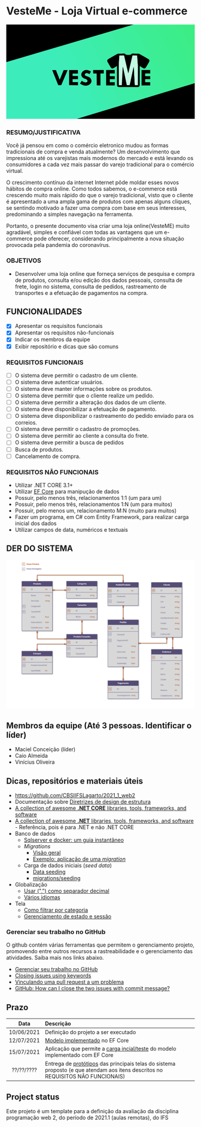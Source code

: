
# VesteMe - Loja Virtual e-commerce

![VesteMe](assets/vesteme.png)

### RESUMO/JUSTIFICATIVA

Você já pensou em como o comércio eletronico mudou as formas tradicionais de compra e venda atualmente? Um desenvolvimento que impressiona até os varejistas mais modernos do mercado e está levando os consumidores a cada vez mais passar do varejo tradicional para o comércio virtual.

O crescimento contínuo da internet Internet pôde moldar esses novos hábitos de compra online. Como todos sabemos, o e-commerce está crescendo muito mais rápido do que o varejo tradicional, visto que o cliente é apresentado a uma ampla gama de produtos com apenas alguns cliques, se sentindo motivado a fazer uma compra com base em seus interesses, predominando a simples navegação na ferramenta. 

Portanto, o presente documento visa criar uma loja online(VesteME) muito agradável, simples e confiável com todas as vantagens que um e-commerce pode oferecer,  considerando principalmente a nova situação provocada pela pandemia do coronavírus.

### OBJETIVOS

- Desenvolver uma loja online que forneça serviços de pesquisa e compra de produtos, consulta e/ou edição dos dados pessoais, consulta de frete, login no sistema, consulta de pedidos, rastreamento de transportes e a efetuação de pagamentos na compra.

## FUNCIONALIDADES

- [x] Apresentar os requisitos funcionais
- [x] Apresentar os requisitos não-funcionais
- [x] Indicar os membros da equipe
- [x] Exibir repositório e dicas que são comuns

### REQUISITOS FUNCIONAIS

- [ ] O sistema deve permitir o cadastro de um cliente.
- [ ] O sistema deve autenticar usuários.
- [ ] O sistema deve manter informações sobre os produtos.
- [ ] O sistema deve permitir que o cliente realize um pedido.
- [ ] O sistema deve permitir a alteração dos dados de um cliente.
- [ ] O sistema deve disponibilizar a efetuação de pagamento.
- [ ] O sistema deve disponibilizar o rastreamento do pedido enviado para os correios.
- [ ] O sistema deve permitir o cadastro de promoções.
- [ ] O sistema deve permitir ao cliente a consulta do frete.
- [ ] O sistema deve permitir a busca de pedidos
- [ ] Busca de produtos.
- [ ] Cancelamento de compra.

### REQUISITOS NÃO FUNCIONAIS

- Utilizar .NET CORE 3.1+
- Utilizar [EF Core](https://docs.microsoft.com/pt-br/ef/core/) para manipução de dados
- Possuir, pelo menos três, relacionamentos 1:1 (um para um)
- Possuir, pelo menos três, relacionamentos 1:N (um para muitos)
- Possuir, pelo menos um, relacionamento M:N (muito para muitos)
- Fazer um programa, em C# com Entity Framework, para realizar carga inicial dos dados
- Utilizar campos de data, numéricos e textuais


## DER DO SISTEMA

![DER](assets/DER.png)

## Membros da equipe (Até 3 pessoas. Identificar o líder)

- Maciel Conceição (líder)
- Caio Almeida
- Vinícius Oliveira

## Dicas, repositórios e materiais úteis

- https://github.com/CBSIIFSLagarto/2021_1_web2
- Documentação sobre [Diretrizes de design de estrutura] 
- [A collection of awesome **.NET CORE** libraries, tools, frameworks, and software](https://github.com/thangchung/awesome-dotnet-core)
- [A collection of awesome **.NET** libraries, tools, frameworks, and software](https://github.com/quozd/awesome-dotnet) - Referência, pois é para .NET e não .NET CORE
- Banco de dados
  - [Sqlserver e docker: um guia instantâneo](sqlserver_e_docker.md)
  - *Migrations*
    - [Visão geral](https://docs.microsoft.com/pt-br/ef/core/managing-schemas/migrations/?tabs=dotnet-core-cli)
    - [Exemplo: aplicação de uma *migration*](https://docs.microsoft.com/pt-br/aspnet/core/data/ef-mvc/migrations?view=aspnetcore-3.1)
  - Carga de dados iniciais (*seed data*)
    - [Data seeding]
    - [migrations/seeding](https://www.learnentityframeworkcore.com/migrations/seeding)
- Globalização
  - [Usar (",") como separador decimal](https://github.com/dotnet/AspNetCore.Docs/issues/4076#issuecomment-326590420)
  - [Vários idiomas](https://docs.microsoft.com/pt-br/aspnet/core/fundamentals/localization?view=aspnetcore-5.0)
- Tela
  - [Como filtrar por categoria](https://docs.microsoft.com/pt-br/aspnet/core/tutorials/first-mvc-app/search?view=aspnetcore-5.0)
  - [Gerenciamento de estado e sessão](https://docs.microsoft.com/pt-br/aspnet/core/fundamentals/app-state?view=aspnetcore-5.0)

### Gerenciar seu trabalho no GitHub

O github contém várias ferramentas que permitem o gerenciamento projeto, promovendo entre outros recursos a rastreabilidade e o gerenciamento das atividades. Saiba mais nos links abaixo.

- [Gerenciar seu trabalho no GitHub](https://docs.github.com/pt/free-pro-team@latest/github/managing-your-work-on-github)
- [Closing issues using keywords](https://docs.github.com/en/enterprise/2.16/user/github/managing-your-work-on-github/closing-issues-using-keywords)
- [Vinculando uma pull request a um problema](https://docs.github.com/pt/free-pro-team@latest/github/managing-your-work-on-github/linking-a-pull-request-to-an-issue)
- [GitHub: How can I close the two issues with commit message?](https://stackoverflow.com/questions/60027222/github-how-can-i-close-the-two-issues-with-commit-message) 

## Prazo

Data | Descrição
:---:|:---
10/06/2021 | Definição do projeto a ser executado
12/07/2021 | [Modelo implementado](https://docs.microsoft.com/pt-br/ef/core/modeling/) no EF Core
15/07/2021 | Aplicação que permite a [carga incial/teste][Data seeding] do modelo implementado com EF Core
??/??/???? | Entrega de [protótipos](prototipos/prototipos.md) das principais telas do sistema proposto (e que atendam aos itens descritos no REQUISITOS NÃO FUNCIONAIS)

## Project status
Este projeto é um template para a definição da avaliação da disciplina programação web 2, do período de 2021.1 (aulas remotas), do IFS


[Diretrizes de design de estrutura]: https://docs.microsoft.com/pt-br/dotnet/standard/design-guidelines/
[Data seeding]: https://docs.microsoft.com/en-us/ef/core/modeling/data-seeding
